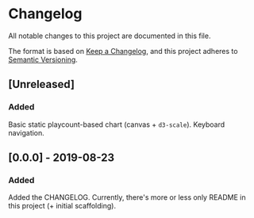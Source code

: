 # Changelog
All notable changes to this project are documented in this file.

The format is based on [Keep a Changelog](https://keepachangelog.com/en/1.0.0/),
and this project adheres to [Semantic Versioning](https://semver.org/spec/v2.0.0.html).

## [Unreleased]
### Added
Basic static playcount-based chart (canvas + `d3-scale`).
Keyboard navigation.

## [0.0.0] - 2019-08-23
### Added
Added the CHANGELOG.
Currently, there's more or less only README in this project (+ initial scaffolding).
